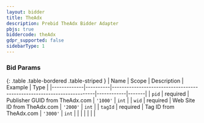 ```yaml
---
layout: bidder
title: TheAdx
description: Prebid TheAdx Bidder Adapter
pbjs: true
biddercode: theAdx
gdpr_supported: false
sidebarType: 1
---
```



### Bid Params

{: .table .table-bordered .table-striped }
| Name        | Scope    | Description                                                           | Example    | Type  |
|-------------|----------|-----------------------------------------------------------------------|------------|-------|
| `pid`     | required | Publisher  GUID from TheAdx.com                                         | `'1000'`   | `int` |
| `wid`     | required | Web Site ID from TheAdx.com                                             | `'2000'`   | `int` |
| `tagId`   | required | Tag ID from TheAdx.com                                                  | `'3000'`   | `int` |
|           |          |                                                                          |          |        |
